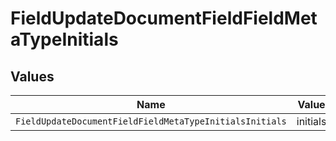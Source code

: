 # FieldUpdateDocumentFieldFieldMetaTypeInitials


## Values

| Name                                                    | Value                                                   |
| ------------------------------------------------------- | ------------------------------------------------------- |
| `FieldUpdateDocumentFieldFieldMetaTypeInitialsInitials` | initials                                                |